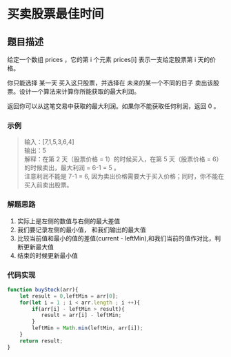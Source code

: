 # 买卖股票最佳时间

## 题目描述

给定一个数组 prices ，它的第 i 个元素 prices[i] 表示一支给定股票第 i 天的价格。

你只能选择 某一天 买入这只股票，并选择在 未来的某一个不同的日子 卖出该股票。设计一个算法来计算你所能获取的最大利润。

返回你可以从这笔交易中获取的最大利润。如果你不能获取任何利润，返回 0 。

### 示例

> 输入：[7,1,5,3,6,4] <br/>
> 输出：5  <br/>
>解释：在第 2 天（股票价格 = 1）的时候买入，在第 5 天（股票价格 = 6）的时候卖出，最大利润 = 6-1 = 5 。  <br/>
> 注意利润不能是 7-1 = 6, 因为卖出价格需要大于买入价格；同时，你不能在买入前卖出股票。  

### 解题思路

1. 实际上是左侧的数值与右侧的最大差值
2. 我们要记录左侧的最小值， 和我们输出的最大值
3. 比较当前值和最小的值的差值(current - leftMin),和我们当前的值作对比，判断更新最大值
4. 结束的时候更新最小值

### 代码实现

```js
function buyStock(arr){
    let result = 0,leftMin = arr[0];
    for(let i = 1 ; i < arr.length ; i ++){
        if(arr[i] - leftMin > result){
           result = arr[i] - leftMin;
        }
        leftMin = Math.min(leftMin, arr[i]); 
    }
    return result;
}
```
